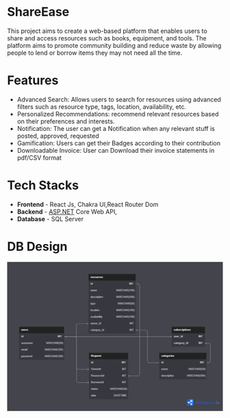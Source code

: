 # **ShareEase**

This project aims to create a web-based platform that enables users to share and access resources such as books, equipment, and tools. The platform aims to promote community building and reduce waste by allowing people to lend or borrow items they may not need all the time.

# **Features**

- Advanced Search: Allows users to search for resources using advanced filters such as resource type, tags, location, availability, etc.
- Personalized Recommendations: recommend relevant resources based on their preferences and interests.
- Notification: The user can get a Notification when any relevant stuff is posted, approved, requested
- Gamification: Users can get their Badges according to their contribution
- Downloadable Invoice: User can Download their invoice statements in pdf/CSV format

# **Tech Stacks**

- **Frontend** - React Js, Chakra UI,React Router Dom
- **Backend** - [ASP.NET](http://ASP.NET) Core Web API,
- **Database** - SQL Server

# DB Design

![Untitled](Assets/db.png)